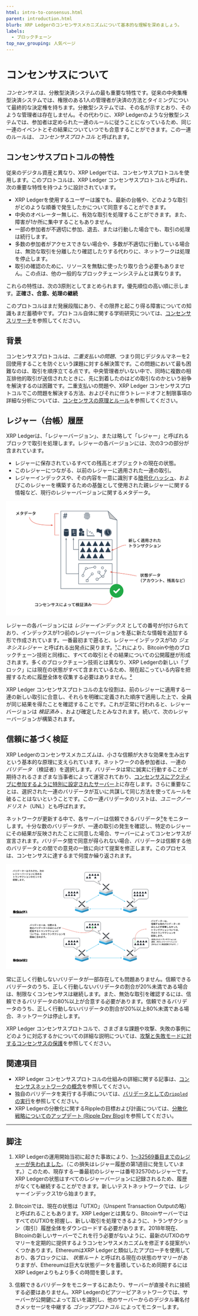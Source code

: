 ```yaml
---
html: intro-to-consensus.html
parent: introduction.html
blurb: XRP Ledgerのコンセンサスメカニズムについて基本的な理解を深めましょう。
labels:
  - ブロックチェーン
top_nav_grouping: 人気ページ
---
```

# コンセンサスについて

 _コンセンサス_ は、分散型決済システムの最も重要な特性です。従来の中央集権型決済システムでは、権限のある1人の管理者が決済の方法とタイミングについて最終的な決定権を持ちます。分散型システムでは、その名が示すとおり、そのような管理者は存在しません。その代わりに、XRP Ledgerのような分散型システムでは、参加者は定められた一連のルールに従うことになっているため、同じ一連のイベントとその結果についていつでも合意することができます。この一連のルールは、 _コンセンサスプロトコル_ と呼ばれます。


## コンセンサスプロトコルの特性

従来のデジタル資産と異なり、XRP Ledgerでは、コンセンサスプロトコルを使用します。このプロトコルは、XRP Ledger コンセンサスプロトコルと呼ばれ、次の重要な特性を持つように設計されています。

- XRP Ledgerを使用するユーザーは誰でも、最新の台帳や、どのような取引がどのような順番で発生したかについて同意することができます。
- 中央のオペレーター無しに、有効な取引を処理することができます。また、障害が1か所に集中することもありません。
- 一部の参加者が不適切に参加、退去、または行動した場合でも、取引の処理は続行します。
- 多数の参加者がアクセスできない場合や、多数が不適切に行動している場合は、無効な取引を分離したり確認したりする代わりに、ネットワークは処理を停止します。
- 取引の確認のために、リソースを無駄に使ったり取り合う必要もありません。この点は、他の一般的なブロックチェーンシステムとは異なります。

これらの特性は、次の3原則としてまとめられます。優先順位の高い順に示します。**正確さ、合意、処理の継続**

このプロトコルはまだ発展段階にあり、その限界と起こり得る障害についての知識もまだ蓄積中です。プロトコル自体に関する学術研究については、[コンセンサスリサーチ](consensus-research.html)を参照してください。

## 背景

コンセンサスプロトコルは、_二重支払いの問題_、つまり同じデジタルマネーを2回使用することを防ぐという課題に対する解決策です。この問題において最も困難なのは、取引を順序立てる点です。中央管理者がいない中で、同時に複数の相互排他的取引が送信されたときに、先に到着したのはどの取引なのかという紛争を解決するのは困難です。二重支払いの問題や、XRP Ledger コンセンサスプロトコルでこの問題を解決する方法、およびそれに伴うトレードオフと制限事項の詳細な分析については、[コンセンサスの原理とルール](consensus-principles-and-rules.html)を参照してください。


## レジャー（台帳）履歴

XRP Ledgerは、「レジャーバージョン」、または略して「レジャー」と呼ばれるブロックで取引を処理します。レジャーの各バージョンには、次の3つの部分が含まれています。

- レジャーに保存されているすべての残高とオブジェクトの現在の状態。
- このレジャーにつながる、以前のレジャーに適用された一連の取引。
- レジャーインデックスや、その内容を一意に識別する[暗号化ハッシュ](https://en.wikipedia.org/wiki/Cryptographic_hash_function)、およびこのレジャーを構築するための基盤として使用された親レジャーに関する情報など、現行のレジャーバージョンに関するメタデータ。

[![図1: レジャーバージョンの構造（取引、状態、およびメタデータを含む）](img/anatomy-of-a-ledger-simplified.ja.png)](img/anatomy-of-a-ledger-simplified.ja.png)
<!--{# Diagram source: https://docs.google.com/presentation/d/1mg2jZQwgfLCIhOU8Mr5aOiYpIgbIgk3ymBoDb2hh7_s/ #}-->

レジャーの各バージョンには _レジャーインデックス_ としての番号が付けられており、インデックスが1つ前のレジャーバージョンを基に新たな情報を追加する形で作成されています。一番最初まで遡ると、レジャーインデックスが1の _ジェネシスレジャー_ と呼ばれる出発点に戻ります。[¹](#footnote-1)これにより、Bitcoinや他のブロックチェーン技術と同様に、すべての取引とその結果についての公開履歴が形成されます。多くのブロックチェーン技術とは異なり、XRP Ledgerの新しい「ブロック」には現在の状態がすべて含まれているため、現在起こっている内容を把握するために履歴全体を収集する必要はありません。[²](#footnote-2)

XRP Ledger コンセンサスプロトコルの主な役割は、前のレジャーに適用する一連の新しい取引に合意し、それらを明確に定義された順序で適用した上で、全員が同じ結果を得たことを確認することです。これが正常に行われると、レジャーバージョンは _検証済み_ 、および確定したとみなされます。続いて、次のレジャーバージョンが構築されます。


## 信頼に基づく検証

XRP Ledgerのコンセンサスメカニズムは、小さな信頼が大きな効果を生み出すという基本的な原理に支えられています。ネットワークの各参加者は、一連の _バリデータ_ （検証者）を選択します。バリデータは常に誠実に行動することが期待されるさまざまな当事者によって運営されており、[コンセンサスにアクティブに参加するように特別に設定されたサーバー](run-rippled-as-a-validator.html)上に存在します。さらに重要なことは、選択された一連のバリデータが互いに共謀して同じ方法を使ってルールを破ることはないということです。この一連バリデータのリストは、_ユニークノードリスト_（UNL）とも呼ばれます。

ネットワークが更新する中で、各サーバーは信頼できるバリデータ[³](#footnote-3)をモニターします。十分な数のバリデータが、一連の取引の発生を確認し、特定のレジャーにその結果が反映されたことに同意した場合、サーバーによってコンセンサスが宣言されます。バリデータ間で同意が得られない場合、バリデータは信頼する他のバリデータとの間での意見の一致に向けて提案を修正します。このプロセスは、コンセンサスに達するまで何度か繰り返されます。

[![図2: コンセンサスラウンドバリデータは信頼する他のバリデータとの間での意見の一致に向けて提案を修正します。](img/consensus-rounds.ja.png)](img/consensus-rounds.ja.png)

常に正しく行動しないバリデータが一部存在しても問題ありません。信頼できるバリデータのうち、正しく行動しないバリデータの割合が20%未満である場合は、制限なくコンセンサスは継続します。また、無効な取引を確認するには、信頼できるバリデータの80%以上が合意する必要があります。信頼できるバリデータのうち、正しく行動しないバリデータの割合が20%以上80%未満である場合、ネットワークは停止します。

XRP Ledger コンセンサスプロトコルで、さまざまな課題や攻撃、失敗の事例にどのように対応するかについての詳細な説明については、[攻撃と失敗モードに対するコンセンサスの保護](consensus-protections.html)を参照してください。


## 関連項目

- XRP Ledger コンセンサスプロトコルの仕組みの詳細に関する記事は、[コンセンサスネットワークの概念](consensus-network.html)を参照してください。
- 独自のバリデータを実行する手順については、[バリデータとしての`rippled`の実行](run-rippled-as-a-validator.html)を参照してください。
- XRP Ledgerの分散化に関するRippleの目標および計画については、[分散化戦略についてのアップデート (Ripple Dev Blog)](https://ripple.com/dev-blog/decentralization-strategy-update/)を参照してください。

<!--{# TODO: Replace the Decent Strategy Update w/ a newer article when we have one #}-->

----

## 脚注

1. <a id="footnote-1"></a>XRP Ledgerの運用開始当初に起きた事故により、[1～32569番目までのレジャーが失われました](http://web.archive.org/web/20171211225452/https://forum.ripple.com/viewtopic.php?f=2&t=3613)。（この損失はレジャー履歴の第1週目に発生しています。）このため、現存する一番最初のレジャーは番号32570のレジャーです。XRP Ledgerの状態はすべてのレジャーバージョンに記録されるため、履歴がなくても継続することができます。新しいテストネットワークでは、レジャーインデックス1から始まります。

2. <a id="footnote-2"></a>Bitcoinでは、現在の状態は「UTXO」（Unspent Transaction Outputの略）と呼ばれることもあります。XRP Ledgerとは異なり、BitcoinサーバーではすべてのUTXOを把握し、新しい取引を処理できるように、トランザクション（取引）履歴全体をダウンロードする必要があります。2018年現在、Bitcoinの新しいサーバーでこれを行う必要がないように、最新のUTXOのサマリーを定期的に提供するようコンセンサスメカニズムを修正する提案がいくつかあります。EthereumはXRP Ledgerと類似したアプローチを使用しており、各ブロックには、 _状態ルート_ と呼ばれる現在の状態のサマリーがありますが、Ethereumは巨大な状態データを蓄積しているため同期するにはXRP Ledgerよりもより多くの時間を要します。

3. <a id="footnote-3"></a>信頼できるバリデータをモニターするにあたり、サーバーが直接それに接続する必要はありません。XRP Ledgerのピアツーピアネットワークでは、サーバーが公開鍵によって互いを識別し、他のサーバーからのデジタル署名付きメッセージを中継する _ゴシッププロトコル_ によってモニターします。
